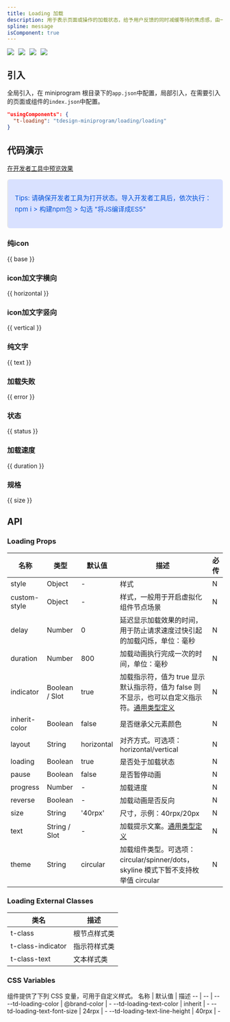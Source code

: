```yaml
---
title: Loading 加载
description: 用于表示页面或操作的加载状态，给予用户反馈的同时减缓等待的焦虑感，由一个或一组反馈动效组成。
spline: message
isComponent: true
---
```


<span class="coverages-badge" style="margin-right: 10px"><img src="https://img.shields.io/badge/coverages%3A%20lines-95%25-blue" /></span><span class="coverages-badge" style="margin-right: 10px"><img src="https://img.shields.io/badge/coverages%3A%20functions-100%25-blue" /></span><span class="coverages-badge" style="margin-right: 10px"><img src="https://img.shields.io/badge/coverages%3A%20statements-95%25-blue" /></span><span class="coverages-badge" style="margin-right: 10px"><img src="https://img.shields.io/badge/coverages%3A%20branches-83%25-blue" /></span>
## 引入

全局引入，在 miniprogram 根目录下的`app.json`中配置，局部引入，在需要引入的页面或组件的`index.json`中配置。

```json
"usingComponents": {
  "t-loading": "tdesign-miniprogram/loading/loading"
}
```

## 代码演示

<a href="https://developers.weixin.qq.com/s/Jraocimc7mSr" title="在开发者工具中预览效果" target="_blank" rel="noopener noreferrer"> 在开发者工具中预览效果 </a>

<blockquote style="background-color: #d9e1ff; font-size: 15px; line-height: 26px;margin: 16px 0 0;padding: 16px; border-radius: 6px; color: #0052d9" >
<p>Tips: 请确保开发者工具为打开状态。导入开发者工具后，依次执行：npm i > 构建npm包 > 勾选 "将JS编译成ES5"</p>
</blockquote>

### 纯icon

{{ base }}

### icon加文字横向

{{ horizontal }}

### icon加文字竖向

{{ vertical }}

### 纯文字

{{ text }}

### 加载失败

{{ error }}

### 状态

{{ status }}

### 加载速度

{{ duration }}

### 规格

{{ size }}

## API

### Loading Props

名称 | 类型 | 默认值 | 描述 | 必传
-- | -- | -- | -- | --
style | Object | - | 样式 | N
custom-style | Object | - | 样式，一般用于开启虚拟化组件节点场景 | N
delay | Number | 0 | 延迟显示加载效果的时间，用于防止请求速度过快引起的加载闪烁，单位：毫秒 | N
duration | Number | 800 | 加载动画执行完成一次的时间，单位：毫秒 | N
indicator | Boolean / Slot | true | 加载指示符，值为 true 显示默认指示符，值为 false 则不显示，也可以自定义指示符。[通用类型定义](https://github.com/Tencent/tdesign-miniprogram/blob/develop/src/common/common.ts) | N
inherit-color | Boolean | false | 是否继承父元素颜色 | N
layout | String | horizontal | 对齐方式。可选项：horizontal/vertical | N
loading | Boolean | true | 是否处于加载状态 | N
pause | Boolean | false | 是否暂停动画 | N
progress | Number | - | 加载进度 | N
reverse | Boolean | - | 加载动画是否反向 | N
size | String | '40rpx' | 尺寸，示例：40rpx/20px | N
text | String / Slot | - | 加载提示文案。[通用类型定义](https://github.com/Tencent/tdesign-miniprogram/blob/develop/src/common/common.ts) | N
theme | String | circular | 加载组件类型。可选项：circular/spinner/dots，skyline 模式下暂不支持枚举值 circular | N
### Loading External Classes

类名 | 描述
-- | --
t-class | 根节点样式类
t-class-indicator | 指示符样式类
t-class-text | 文本样式类

### CSS Variables

组件提供了下列 CSS 变量，可用于自定义样式。
名称 | 默认值 | 描述 
-- | -- | --
--td-loading-color | @brand-color | - 
--td-loading-text-color | inherit | - 
--td-loading-text-font-size | 24rpx | - 
--td-loading-text-line-height | 40rpx | -
